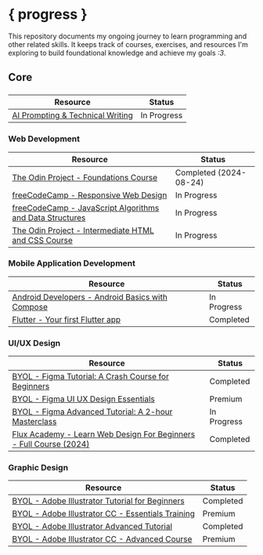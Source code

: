 # { progress }

This repository documents my ongoing journey to learn programming and other related skills. It keeps track of courses, exercises, and resources I'm exploring to build foundational knowledge and achieve my goals _:3_.

## Core

###

| Resource | Status |
| -------- | ------ |
| [AI Prompting & Technical Writing](https://education.github.com/experiences/ai_prompt_tech_writing) | In Progress |

### Web Development

| Resource                                                                                                                                            | Status                 |
| --------------------------------------------------------------------------------------------------------------------------------------------------- | ---------------------- |
| [The Odin Project - Foundations Course](https://www.theodinproject.com/paths/foundations/courses/foundations)                                       | Completed (2024-08-24) |
| [freeCodeCamp - Responsive Web Design](https://www.freecodecamp.org/learn/2022/responsive-web-design/)                                              | In Progress            |
| [freeCodeCamp - JavaScript Algorithms and Data Structures](https://www.freecodecamp.org/learn/javascript-algorithms-and-data-structures-v8/)        | In Progress            |
| [The Odin Project - Intermediate HTML and CSS Course](https://www.theodinproject.com/paths/full-stack-javascript/courses/intermediate-html-and-css) | In Progress            |

### Mobile Application Development

| Resource                                                                                           | Status      |
| -------------------------------------------------------------------------------------------------- | ----------- |
| [Android Developers - Android Basics with Compose](https://developer.android.com/courses/android-basics-compose/course) | In Progress |
| [Flutter - Your first Flutter app](https://codelabs.developers.google.com/codelabs/flutter-codelab-first#0) | Completed |

### UI/UX Design

| Resource | Status |
| -------- | ------ |
| [BYOL - Figma Tutorial: A Crash Course for Beginners](https://www.youtube.com/watch?v=IOVFRMuPeVQ) | Completed |
| [BYOL - Figma UI UX Design Essentials](https://bringyourownlaptop.com/courses/figma-ux-essentials-beginners) | Premium |
| [BYOL - Figma Advanced Tutorial: A 2-hour Masterclass](https://www.youtube.com/watch?v=31wzhvz0vsw) | In Progress |
| [Flux Academy - Learn Web Design For Beginners - Full Course (2024)](https://www.youtube.com/watch?v=j6Ule7GXaRs) | Completed |

### Graphic Design

| Resource | Status |
| -------- | ------ |
| [BYOL - Adobe Illustrator Tutorial for Beginners](https://www.youtube.com/watch?v=r9gaPGQ1EG0) | Completed |
| [BYOL - Adobe Illustrator CC - Essentials Training](https://bringyourownlaptop.com/courses/adobe-illustrator-essentials-for-beginners) | Premium |
| [BYOL - Adobe Illustrator Advanced Tutorial](https://www.youtube.com/watch?v=dPNVcAobL4M) | Completed |
| [BYOL - Adobe Illustrator CC - Advanced Course](https://bringyourownlaptop.com/courses/adobe-illustrator-cc-advanced-training-course-tutorial) | Premium |

